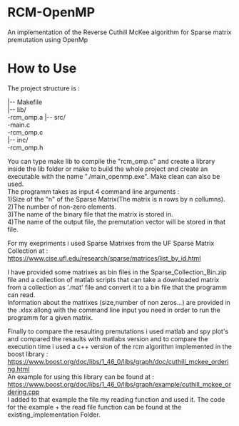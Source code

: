 # RCM-OpenMP
An implementation of the Reverse Cuthill McKee algorithm for Sparse matrix premutation using OpenMp

# How to Use

The project structure is :

|-- Makefile                                                                                                                                             
|-- lib/                                                                                                                                                  
         -rcm_omp.a
|-- src/                                                                                                                                                                            
        -main.c                                                                                                                                                                                                
        -rcm_omp.c                                                                                                                                                                           
|-- inc/                                                                                                                                                                                              
        -rcm_omp.h                                                                                                                                                                                                                                          
                                                                                                                                                                           
You can type make lib to compile the "rcm_omp.c" and create a library inside the lib folder or make to build the whole project and create an executable with the name "./main_openmp.exe".
Make clean can also be used.                                                                                                                                      
The programm takes as input 4 command line arguments :                                                                                                                              
  1)Size of the "n" of the Sparse Matrix(The matrix is n rows by n collumns).                                                                                                                                  
  2)The number of non-zero elements.                                                                                                                                                                           
  3)The name of the binary file that the matrix is stored in.                                                                                                                                                           
  4)The name of the output file, the premutation vector will be stored in that file.                                                                                                
 
 For my exepriments i used Sparse Matrixes from the UF Sparse Matrix Collection at : https://www.cise.ufl.edu/research/sparse/matrices/list_by_id.html                                                                                                                                                                                                
 
 I have provided some matrixes as bin files in the Sparse_Collection_Bin.zip file and a collection of matlab scripts that can take 
 a downloaded matrix from a collection as '.mat' file and convert it to a bin file that the programm can read.                                                                                                 
 Information about the matrixes (size,number of non zeros...) are provided in the .xlsx allong with the command line input you need in order to run the programm for a given matrix.                                                                                                                                                                  
 
 Finally to compare the resaulting premutations i used matlab and spy plot's and compared the resaults with matlabs version
 and to compare the execution time i used a c++ version of the rcm algorithm implemented in the boost library :
 https://www.boost.org/doc/libs/1_46_0/libs/graph/doc/cuthill_mckee_ordering.html                                                                                                                                                
 An example for using this library can be found at : https://www.boost.org/doc/libs/1_46_0/libs/graph/example/cuthill_mckee_ordering.cpp                                                                                                                                                                                                              
 I added to that example the file my reading function and used it. The code for the example + the read file function can be found at the existing_implementation Folder.
 
